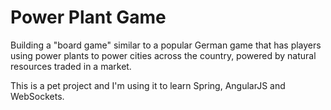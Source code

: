 # Power Plant Game

Building a "board game" similar to a popular German game that has players using power plants to power cities across the country, powered by natural resources traded in a market.

This is a pet project and I'm using it to learn Spring, AngularJS and WebSockets.